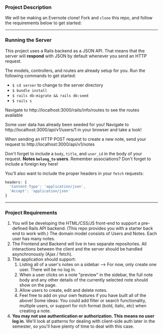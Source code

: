 ### Project Description

We will be making an Evernote clone!  Fork and `clone` this repo, and follow the requirements below to get started:

---

### Running the Server

This project uses a Rails backend as a JSON API. That means that the server will **respond** with JSON by default whenever you send an HTTP request.

The models, controllers, and routes are already setup for you. Run the following commands to get started:

- `$ cd server` to change to the server directory
- `$ bundle install`
- `$ rails db:migrate && rails db:seed`
- `$ rails s`

Navigate to http://localhost:3000/rails/info/routes to see the routes available

Some user data has already been seeded for you! Navigate to http://localhost:3000/api/v1/users/1 in your browser and take a look!

When sending an HTTP POST request to create a new note, send your request to http://localhost:3000/api/v1/notes

Don't forget to include a `body`, `title`, and `user_id` in the body of your request. **Notes `belong_to` users**. Remember associations? Don't forget to include a foreign key here!

You'll also want to include the proper headers in your `fetch` requests:

```js
headers: {
  'Content-Type': 'application/json',
  'Accept': 'application/json'
}
```

---

### Project Requirements
1. You will be developing the HTML/CSS/JS front-end to support a pre-defined Rails API backend. (This repo provides you with a starter back end to work with.) The domain model consists of Users and Notes. Each user has many notes.
2. The Frontend and Backend will live in two separate repositories. All interactions between the client and the server should be handled asynchronously (Ajax / fetch).
3. The application should support:
    1. Listing all of a user's notes on a sidebar -->  For now, only create one user.  There will be no log in.
    2. When a user clicks on a note "preview" in the sidebar, the full note body and any other details of the currently selected note should show on the page.  
    3. Allow users to create, edit and delete notes.
    4. Feel free to add on your own features if you have built all of the above!  Some ideas:  You could add filter or search functionality, multiple users, or support for rich format (bold, italic, etc) when creating a note.
4. **You may not use authentication or authorization. This means no user log in**. We'll look at patterns for dealing with client-side auth later in the semester, so you'll have plenty of time to deal with this case.
